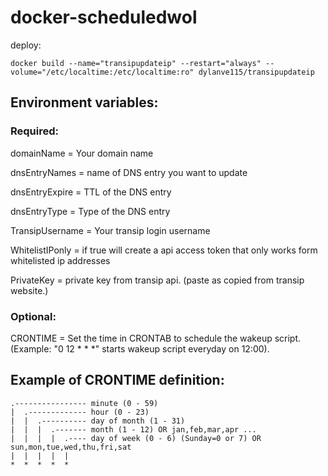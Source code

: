 # docker-scheduledwol
deploy:
```
docker build --name="transipupdateip" --restart="always" --volume="/etc/localtime:/etc/localtime:ro" dylanve115/transipupdateip
```
## Environment variables:
### Required:
domainName = Your domain name

dnsEntryNames = name of DNS entry you want to update

dnsEntryExpire = TTL of the DNS entry

dnsEntryType = Type of the DNS entry

TransipUsername = Your transip login username

WhitelistIPonly = if true will create a api access token that only works form whitelisted ip addresses

PrivateKey = private key from transip api. (paste as copied from transip website.)

### Optional:
CRONTIME = Set the time in CRONTAB to schedule the wakeup script. (Example: "0 12 * * *" starts wakeup script everyday on 12:00).

## Example of CRONTIME definition:
```
.---------------- minute (0 - 59)
|  .------------- hour (0 - 23)
|  |  .---------- day of month (1 - 31)
|  |  |  .------- month (1 - 12) OR jan,feb,mar,apr ...
|  |  |  |  .---- day of week (0 - 6) (Sunday=0 or 7) OR sun,mon,tue,wed,thu,fri,sat
|  |  |  |  |
*  *  *  *  *
```
